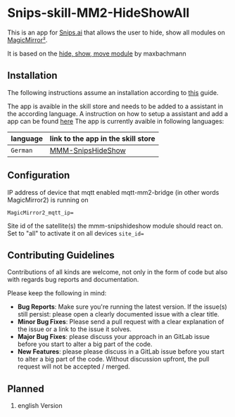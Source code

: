 # Snips-skill-MM2-HideShowAll

This is an app for [Snips.ai](https://snips.ai/) that allows the user to hide, show all modules on [MagicMirror²](https://github.com/MichMich/MagicMirror). 

It is based on the [hide, show, move module](https://github.com/maxbachmann-snips/MM2-HideShowMove) by maxbachmann

## Installation 
The following instructions assume an installation according to [this](https://github.com/maxbachmann-magicmirror2/MMM-HideShowMove) guide.

The app is avaible in the skill store and needs to be added to a assistant in the according language. A instruction on how to setup a assistant and add a app can be found [here](https://snips.gitbook.io/getting-started/install-an-assistant)
The app is currently avaible in following languages:

| language  | link to the app in the skill store  |
|---|---|
| `German`  | [MMM-SnipsHideShow](https://console.snips.ai/store/de/skill_kz69bqq1x4y)|

## Configuration 

IP address of device that mqtt enabled mqtt-mm2-bridge (in other words MagicMirror2) is running on

`MagicMirror2_mqtt_ip=`

Site id of the satellite(s) the mmm-snipshideshow module should react on. Set to "all" to activate it on all devices
`site_id=`

## Contributing Guidelines

Contributions of all kinds are welcome, not only in the form of code but also with regards bug reports and documentation.

Please keep the following in mind:

- **Bug Reports**:  Make sure you're running the latest version. If the issue(s) still persist: please open a clearly documented issue with a clear title.
- **Minor Bug Fixes**: Please send a pull request with a clear explanation of the issue or a link to the issue it solves.
- **Major Bug Fixes**: please discuss your approach in an GitLab issue before you start to alter a big part of the code.
- **New Features**: please please discuss in a GitLab issue before you start to alter a big part of the code. Without discussion upfront, the pull request will not be accepted / merged.


## Planned
1. english Version
